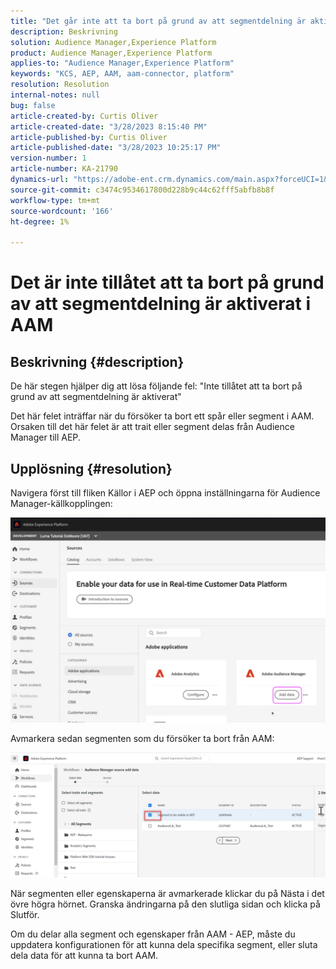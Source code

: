 ```yaml
---
title: "Det går inte att ta bort på grund av att segmentdelning är aktiverat i AAM"
description: Beskrivning
solution: Audience Manager,Experience Platform
product: Audience Manager,Experience Platform
applies-to: "Audience Manager,Experience Platform"
keywords: "KCS, AEP, AAM, aam-connector, platform"
resolution: Resolution
internal-notes: null
bug: false
article-created-by: Curtis Oliver
article-created-date: "3/28/2023 8:15:40 PM"
article-published-by: Curtis Oliver
article-published-date: "3/28/2023 10:25:17 PM"
version-number: 1
article-number: KA-21790
dynamics-url: "https://adobe-ent.crm.dynamics.com/main.aspx?forceUCI=1&pagetype=entityrecord&etn=knowledgearticle&id=6ce9fd4c-a5cd-ed11-b597-6045bd006239"
source-git-commit: c3474c9534617800d228b9c44c62fff5abfb8b8f
workflow-type: tm+mt
source-wordcount: '166'
ht-degree: 1%

---
```


# Det är inte tillåtet att ta bort på grund av att segmentdelning är aktiverat i AAM

## Beskrivning {#description}


De här stegen hjälper dig att lösa följande fel: &quot;Inte tillåtet att ta bort på grund av att segmentdelning är aktiverat&quot; 

Det här felet inträffar när du försöker ta bort ett spår eller segment i AAM. Orsaken till det här felet är att trait eller segment delas från Audience Manager till AEP.


## Upplösning {#resolution}


Navigera först till fliken Källor i AEP och öppna inställningarna för Audience Manager-källkopplingen:

![](assets/fc2c0636-a6cd-ed11-b597-6045bd006239.png)

Avmarkera sedan segmenten som du försöker ta bort från AAM:

![](assets/48be788f-a6cd-ed11-b597-6045bd006239.png)

När segmenten eller egenskaperna är avmarkerade klickar du på Nästa i det övre högra hörnet. Granska ändringarna på den slutliga sidan och klicka på Slutför.

Om du delar alla segment och egenskaper från AAM - AEP, måste du uppdatera konfigurationen för att kunna dela specifika segment, eller sluta dela data för att kunna ta bort AAM.


